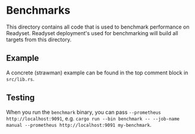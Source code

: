 # Benchmarks

This directory contains all code that is used to benchmark performance on
Readyset. Readyset deployment's used for benchmarking will build all targets
from this directory.

## Example

A concrete (strawman) example can be found in the top comment block in `src/lib.rs`.

## Testing

When you run the `benchmark` binary, you can pass `--prometheus http://localhost:9091`, e.g.
`cargo run --bin benchmark -- --job-name manual --prometheus
http://localhost:9091 my-benchmark`.
